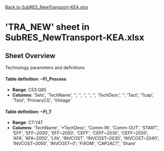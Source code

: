 [Back to SubRES_NewTransport-KEA.xlsx](README.md)

# 'TRA_NEW' sheet in SubRES_NewTransport-KEA.xlsx

## Sheet Overview

Technology parameters and definitions

#### Table definition: ~FI_Process
- **Range**: C53:Q85
- **Columns**: 'Sets', 'TechName', '*', '*', '*', '*', '*', 'TechDesc', '*', 'Tact', 'Tcap', 'Tslvl', 'PrimaryCG', 'Vintage'

#### Table definition: ~FI_T
- **Range**: C7:Y47
- **Columns**: 'TechName', '*TechDesc', 'Comm-IN', 'Comm-OUT', 'START', 'EFF', 'EFF\~2030', 'EFF\~2050', 'CEFF', 'CEFF\~2030', 'CEFF\~2050', 'AFA', 'AFA\~2050', 'Life', 'INVCOST', 'INVCOST\~2030', 'INVCOST\~2040', 'INVCOST\~2050', 'INVCOST\~0', 'FIXOM', 'CAP2ACT', 'Share'

